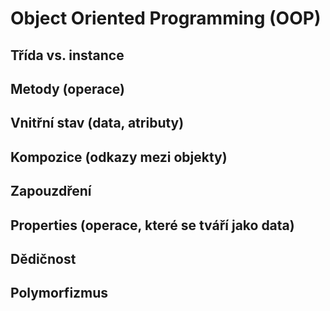 # Object Oriented Programming (OOP)

## Třída vs. instance



## Metody (operace)



## Vnitřní stav (data, atributy)



## Kompozice (odkazy mezi objekty)



## Zapouzdření



## Properties (operace, které se tváří jako data)



## Dědičnost



## Polymorfizmus





